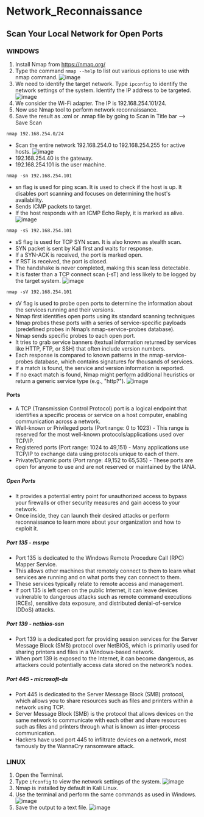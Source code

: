 # Network_Reconnaissance
## Scan Your Local Network for Open Ports

### WINDOWS

1. Install Nmap from https://nmap.org/
2. Type the command ```nmap --help``` to list out various options to use with nmap command.
![image](https://github.com/user-attachments/assets/f938c5f6-e82a-434e-8053-d70408d03340)
3. We need to identify the target network. Type ```ipconfig``` to identify the network settings of the system. Identify the IP address to be targeted.
![image](https://github.com/user-attachments/assets/fc27a857-87ab-4319-b99b-c133defc419f)
4. We consider the Wi-Fi adapter. The IP is 192.168.254.101/24.
5. Now use Nmap tool to perform network reconnaissance.
6. Save the result as .xml or .nmap file by going to Scan in Title bar --> Save Scan

```nmap 192.168.254.0/24```
- Scan the entire network 192.168.254.0 to 192.168.254.255 for active hosts.
![image](https://github.com/user-attachments/assets/9c5453c1-a909-4415-a67f-06e1554b57c4)
- 192.168.254.40 is the gateway.
- 192.168.254.101 is the user machine.

```nmap -sn 192.168.254.101```
- sn flag is used for ping scan. It is used to check if the host is up. It disables port scanning and focuses on determining the host's availability.
- Sends ICMP packets to target.
- If the host responds with an ICMP Echo Reply, it is marked as alive.
![image](https://github.com/user-attachments/assets/1957a677-6667-4d02-856a-bb8fb07d7d7d)

```nmap -sS 192.168.254.101```
- sS flag is used for TCP SYN scan. It is also known as stealth scan.
- SYN packet is sent by Kali first and waits for response.
- If a SYN-ACK is received, the port is marked open.
- If RST is received, the port is closed.
- The handshake is never completed, making this scan less detectable.
- It is faster than a TCP connect scan (-sT) and less likely to be logged by the target system.
![image](https://github.com/user-attachments/assets/5e65d39e-d406-4add-bb77-cf28ada9fb1e)

```nmap -sV 192.168.254.101```
- sV flag is used to probe open ports to determine the information about the services running and their versions.
- Nmap first identifies open ports using its standard scanning techniques
- Nmap probes these ports with a series of service-specific payloads (predefined probes in Nmap’s nmap-service-probes database).
- Nmap sends specific probes to each open port.
- It tries to grab service banners (textual information returned by services like HTTP, FTP, or SSH) that often include version numbers.
- Each response is compared to known patterns in the nmap-service-probes database, which contains signatures for thousands of services.
- If a match is found, the service and version information is reported.
- If no exact match is found, Nmap might perform additional heuristics or return a generic service type (e.g., "http?").
![image](https://github.com/user-attachments/assets/ddb99d5f-3600-4a54-9fff-dff072087176)

#### Ports
- A TCP (Transmission Control Protocol) port is a logical endpoint that identifies a specific process or service on a host computer, enabling communication across a network.
- Well-known or Privileged ports (Port range: 0 to 1023) - This range is reserved for the most well-known protocols/applications used over TCP/IP.
- Registered ports (Port range: 1024 to 49,151) - Many applications use TCP/IP to exchange data using protocols unique to each of them.
- Private/Dynamic ports (Port range: 49,152 to 65,535) - These ports are open for anyone to use and are not reserved or maintained by the IANA.

##### Open Ports
- It provides a potential entry point for unauthorized access to bypass your firewalls or other security measures and gain access to your network.
- Once inside, they can launch their desired attacks or perform reconnaissance to learn more about your organization and how to exploit it. 

##### Port 135 - msrpc
- Port 135 is dedicated to the Windows Remote Procedure Call (RPC) Mapper Service.
- This allows other machines that remotely connect to them to learn what services are running and on what ports they can connect to them.
- These services typically relate to remote access and management.
- If port 135 is left open on the public Internet, it can leave devices vulnerable to dangerous attacks such as remote command executions (RCEs), sensitive data exposure, and distributed denial-of-service (DDoS) attacks.

##### Port 139 - netbios-ssn
- Port 139 is a dedicated port for providing session services for the Server Message Block (SMB) protocol over NetBIOS, which is primarily used for sharing printers and files in a Windows-based network.
- When port 139 is exposed to the Internet, it can become dangerous, as attackers could potentially access data stored on the network’s nodes.

##### Port 445 - microsoft-ds
- Port 445 is dedicated to the Server Message Block (SMB) protocol, which allows you to share resources such as files and printers within a network using TCP.
- Server Message Block (SMB) is the protocol that allows devices on the same network to communicate with each other and share resources such as files and printers through what is known as inter-process communication.
- Hackers have used port 445 to infiltrate devices on a network, most famously by the WannaCry ransomware attack. 

### LINUX

1. Open the Terminal.
2. Type ```ifconfig``` to view the network settings of the system.
   ![image](https://github.com/user-attachments/assets/997b17c2-361a-4aa8-a207-af846289a9aa)
3. Nmap is installed by default in Kali Linux.
4. Use the terminal and perform the same commands as used in Windows.
   ![image](https://github.com/user-attachments/assets/7d4a94be-3dd0-457d-8eda-3bfaabd6d254)
5. Save the output to a text file.
   ![image](https://github.com/user-attachments/assets/4101e98f-220c-4f63-8840-71bdf1e17583)

